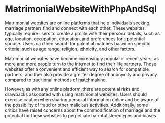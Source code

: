# MatrimonialWebsiteWithPhpAndSql

Matrimonial websites are online platforms that help individuals seeking marriage partners find and connect with each other. These websites typically require users to create a profile with their personal details, such as age, location, occupation, education, and preferences for a potential spouse. Users can then search for potential matches based on specific criteria, such as age range, religion, ethnicity, and other factors.

Matrimonial websites have become increasingly popular in recent years, as more and more people turn to the internet to find their life partners. These websites offer a convenient and efficient way to search for compatible partners, and they also provide a greater degree of anonymity and privacy compared to traditional methods of matchmaking.

However, as with any online platform, there are potential risks and drawbacks associated with using matrimonial websites. Users should exercise caution when sharing personal information online and be aware of the possibility of fraud or other malicious activities. Additionally, some critics have raised concerns about the commodification of marriage and the potential for these websites to perpetuate harmful stereotypes and biases.
